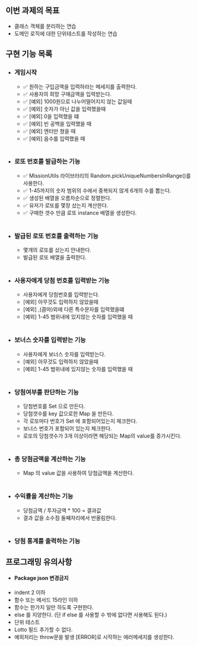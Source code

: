 <!-- prettier-ignore-start -->

## 이번 과제의 목표
- 클래스 객체를 분리하는 연습
- 도메인 로직에 대한 단위테스트를 작성하는 연습
## 구현 기능 목록
- ### 게임시작
    - ✅ 원하는 구입금액을 입력하라는 메세지를 출력한다.
    - ✅ 사용자의 희망 구매금액을 입력받는다.
    - ✅ [예외] 1000원으로 나누어떨어지지 않는 값일때
    - ✅ [예외] 숫자가 아닌 값을 입력했을때
    - ✅ [예외] 0을 입력했을 떄
    - ✅ [예외] 빈 공백을 입력했을 때
    - ✅ [예외] 엔터만 쳤을 때 
    - ✅ [예외] 음수를 입력했을 때
<br/> <br/>
- ### 로또 번호를 발급하는 기능
    - ✅ MissionUtils 라이브러리의 Random.pickUniqueNumbersInRange()를 사용한다.
    - ✅ 1-45까지의 숫자 범위의 수에서 중복되지 않게 6개의 수를 뽑는다. 
    - ✅ 생성된 배열을 오름차순으로 정렬한다.
    - ✅ 유저가 로또를 몇장 샀는지 계산한다.
    - ✅ 구매한 갯수 만큼 로또 instance 배열을 생성한다.
<br/> <br/>
- ### 발급된 로또 번호를 출력하는 기능
    - 몇개의 로또를 샀는지 안내한다.
    - 발급된 로또 배열을 출력한다.
<br/> <br/>
- ### 사용자에게 당첨 번호를 입력받는 기능
    - 사용자에게 당첨번호를 입력받는다.
    - [예외] 아무것도 입력하지 않았을때
    - [예외] ,(콤마)외에 다른 특수문자를 입력했을떄
    - [예외] 1-45 범위내에 있지않는 숫자를 입력했을 때
<br/> <br/>
- ### 보너스 숫자를 입력받는 기능
    - 사용자에게 보너스 숫자를 입력받는다.
    - [예외] 아무것도 입력하지 않았을때
    - [예외] 1-45 범위내에 있지않는 숫자를 입력했을 때
<br/> <br/>

- ### 당첨여부를 판단하는 기능
    - 당첨번호를 Set 으로 만든다.
    - 당첨갯수를 key 값으로한 Map 을 만든다.
    - 각 로또마다 번호가 Set 에 포함되어있는지 체크한다.
    - 보너스 번호가 포함되어 있는지 체크한다.
    - 로또의 당첨갯수가 3개 이상이라면 해당되는 Map의 value를 증가시킨다.
<br/> <br/>
- ### 총 당첨금액을 계산하는 기능
    - Map 의 value 값을 사용하여 당첨금액을 계산한다.
<br/> <br/>
- ### 수익률을 계산하는 기능
    - 당첨금액 / 투자금액 * 100 = 결과값
    - 결과 값을 소수점 둘째자리에서 반올림한다.
<br/> <br/>
- ### 당첨 통계를 출력하는 기능

## 프로그래밍 유의사항
  - #### Package json 변경금지
  - indent 2 이하
  - 함수 또는 메서드 15라인 이하
  - 함수는 한가지 일만 하도록 구현한다.
  - else 를 지양한다. (단 if else 를 사용할 수 밖에 없다면 사용해도 된다.)
  - 단위 테스트
  - Lotto 필드 추가할 수 없다.
  - 예외처리는 throw문을 발생 [ERROR]로 시작하는 에러메세지를 생성한다.

<!-- prettier-ignore-end -->
